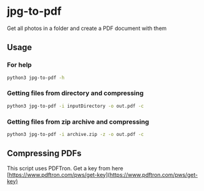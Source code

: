 # jpg-to-pdf
Get all photos in a folder and create a PDF document with them

## Usage
### For help
```bash
python3 jpg-to-pdf -h
```
### Getting files from directory and compressing
```bash
python3 jpg-to-pdf -i inputDirectory -o out.pdf -c
```
### Getting files from zip archive and compressing
```bash
python3 jpg-to-pdf -i archive.zip -z -o out.pdf -c
```
## Compressing PDFs
This script uses PDFTron. Get a key from here [https://www.pdftron.com/pws/get-key](https://www.pdftron.com/pws/get-key)
